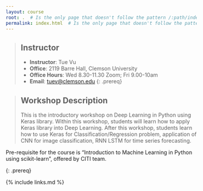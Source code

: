 ```yaml
---
layout: course
root: .  # Is the only page that doesn't follow the pattern /:path/index.html
permalink: index.html  # Is the only page that doesn't follow the pattern /:path/index.html
---
```


> ## Instructor
> - **Instructor**: Tue Vu
> - **Office**: 2119 Barre Hall, Clemson University
> - **Office Hours**: Wed 8.30-11.30 Zoom; Fri 9.00-10am
> - **Email**: tuev@clemson.edu
{: .prereq}

> ## Workshop Description
> This is the introductory workshop on Deep Learning in Python using Keras library. Within this workshop, students will learn how to apply Keras library into Deep Learning.
> After this workshop, students learn how to use Keras for Classification/Regression problem, application of CNN for image classification, RNN LSTM for time series forecasting.

Pre-requisite for the course is “Introduction to Machine Learning in Python using scikit-learn”, offered by CITI team.
>
{: .prereq}

{% include links.md %}
